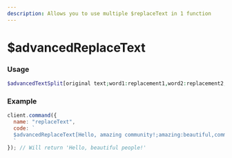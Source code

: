 ```yaml
---
description: Allows you to use multiple $replaceText in 1 function
---
```


# $advancedReplaceText

### Usage

```php
$advancedTextSplit[original text;word1:replacement1,word2:replacement2,etc:etc]
```

### Example

```javascript
client.command({
  name: "replaceText",
  code: `
  $advancedReplaceText[Hello, amazing community!;amazing:beautiful,community:people]
  `
}); // Will return 'Hello, beautiful people!'
```
